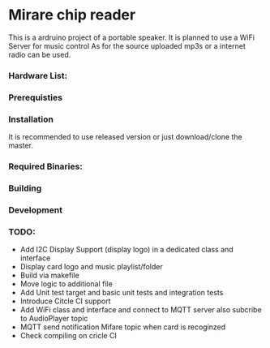 # Mirare chip reader
This is a ardruino project of a portable speaker.
It is planned to use a WiFi Server for music control
As for the source uploaded mp3s or a internet radio can be used.

### Hardware List:

### Prerequisties

### Installation
It is recommended to use released version or just download/clone the master.

### Required Binaries:

### Building

### Development

### TODO:
  - Add I2C Display Support (display logo) in a dedicated class and interface
  - Display card logo and music playlist/folder
  - Build via makefile
  - Move logic to additional file
  - Add Unit test target and basic unit tests and integration tests
  - Introduce Citcle CI support
  - Add WiFi class and interface and connect to MQTT server also subcribe to AudioPlayer topic
  - MQTT send notification Mifare topic when card is recoginzed
  - Check compiling on cricle CI
  

